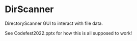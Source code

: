 # DirScanner
 DirectoryScanner GUI to interact with file data. 
 
 See Codefest2022.pptx for how this is all supposed to work!
